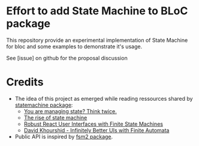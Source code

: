 # Effort to add State Machine to BLoC package

This repository provide an experimental implementation of State Machine for bloc and some examples to demonstrate it's usage.

See [issue] on github for the proposal discussion

# Credits

- The idea of this project as emerged while reading ressources shared by [statemachine package](https://pub.dev/packages/statemachine):
    - [You are managing state? Think twice.](https://krasimirtsonev.com/blog/article/managing-state-in-javascript-with-state-machines-stent)
    - [The rise of state machine](https://www.smashingmagazine.com/2018/01/rise-state-machines/)
    - [Robust React User Interfaces with Finite State Machines](https://css-tricks.com/robust-react-user-interfaces-with-finite-state-machines/)
    - [David Khourshid - Infinitely Better UIs with Finite Automata](https://www.youtube.com/watch?v=VU1NKX6Qkxc)
- Public API is inspired by [fsm2 package](https://pub.dev/packages/statemachine).